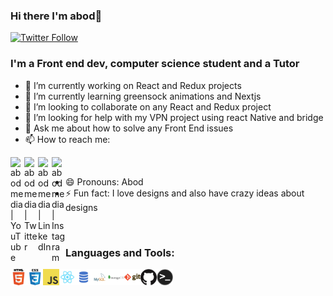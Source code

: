 ### Hi there I'm abod👋
[![Twitter Follow](https://img.shields.io/twitter/follow/Abodmicheal?color=1DA1F2&logo=twitter&style=for-the-badge)](https://twitter.com/intent/follow?original_referer=https%3A%2F%2Fgithub.com%2Fabod_media&screen_name=abod_media)

### I'm a Front end dev, computer science student and a Tutor

- 🔭 I’m currently working on React and Redux projects
- 🌱 I’m currently learning greensock animations and Nextjs
- 👯 I’m looking to collaborate on any React and Redux project
- 🤔 I’m looking for help with my VPN project using react Native and bridge 
- 💬 Ask me about how to solve any Front End issues 
- 📫 How to reach me:




[<img align="left" alt="abodmedia | YouTube" width="22px" src="https://cdn.jsdelivr.net/npm/simple-icons@v3/icons/youtube.svg" />][youtube]
[<img align="left" alt="abodmedia | Twitter" width="22px" src="https://cdn.jsdelivr.net/npm/simple-icons@v3/icons/twitter.svg" />][twitter]
[<img align="left" alt="abodmedia | LinkedIn" width="22px" src="https://cdn.jsdelivr.net/npm/simple-icons@v3/icons/linkedin.svg" />][linkedin]
[<img align="left" alt="abodmedia | Instagram" width="22px" src="https://cdn.jsdelivr.net/npm/simple-icons@v3/icons/instagram.svg" />][instagram]
 <br /> 
- 😄 Pronouns: Abod 
- ⚡ Fun fact: I love designs and also have crazy ideas about designs 

<br />

### Languages and Tools:

<img align="left" alt="HTML5" width="26px" src="https://raw.githubusercontent.com/github/explore/80688e429a7d4ef2fca1e82350fe8e3517d3494d/topics/html/html.png" />
<img align="left" alt="CSS3" width="26px" src="https://raw.githubusercontent.com/github/explore/80688e429a7d4ef2fca1e82350fe8e3517d3494d/topics/css/css.png" />
<img align="left" alt="JavaScript" width="26px" src="https://raw.githubusercontent.com/github/explore/80688e429a7d4ef2fca1e82350fe8e3517d3494d/topics/javascript/javascript.png" />
<img align="left" alt="React" width="26px" src="https://raw.githubusercontent.com/github/explore/80688e429a7d4ef2fca1e82350fe8e3517d3494d/topics/react/react.png" />
<img align="left" alt="SQL" width="26px" src="https://raw.githubusercontent.com/github/explore/80688e429a7d4ef2fca1e82350fe8e3517d3494d/topics/sql/sql.png" />
<img align="left" alt="MySQL" width="26px" src="https://raw.githubusercontent.com/github/explore/80688e429a7d4ef2fca1e82350fe8e3517d3494d/topics/mysql/mysql.png" />
<img align="left" alt="MongoDB" width="26px" src="https://raw.githubusercontent.com/github/explore/80688e429a7d4ef2fca1e82350fe8e3517d3494d/topics/mongodb/mongodb.png" />
<img align="left" alt="Git" width="26px" src="https://raw.githubusercontent.com/github/explore/80688e429a7d4ef2fca1e82350fe8e3517d3494d/topics/git/git.png" />
<img align="left" alt="GitHub" width="26px" src="https://raw.githubusercontent.com/github/explore/78df643247d429f6cc873026c0622819ad797942/topics/github/github.png" />
<img align="left" alt="Terminal" width="26px" src="https://raw.githubusercontent.com/github/explore/80688e429a7d4ef2fca1e82350fe8e3517d3494d/topics/terminal/terminal.png" />

<br />
<br />




[twitter]: https://twitter.com/abod_media
[youtube]: https://youtube.com/channel/UCwF__HO41idFP_wBO4Z1vHQ
[instagram]: https://instagram.com/abodmedia
[linkedin]: https://linkedin.com/in/abodmicheal
